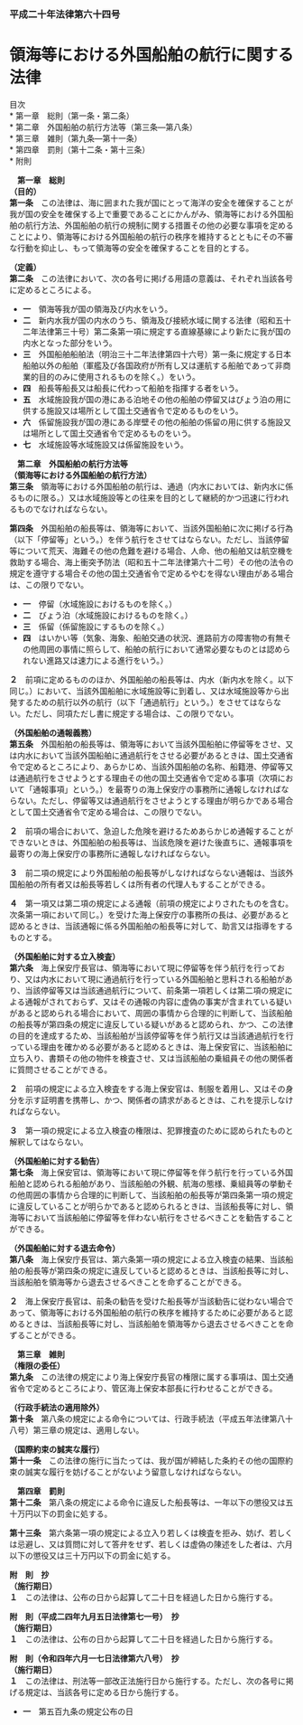 ### 平成二十年法律第六十四号  
# 領海等における外国船舶の航行に関する法律  
  
目次  
	* 第一章　総則（第一条・第二条）  
	* 第二章　外国船舶の航行方法等（第三条―第八条）  
	* 第三章　雑則（第九条―第十一条）  
	* 第四章　罰則（第十二条・第十三条）  
	* 附則  
  
&emsp;**第一章　総則**  
**（目的）**  
**第一条**　この法律は、海に囲まれた我が国にとって海洋の安全を確保することが我が国の安全を確保する上で重要であることにかんがみ、領海等における外国船舶の航行方法、外国船舶の航行の規制に関する措置その他の必要な事項を定めることにより、領海等における外国船舶の航行の秩序を維持するとともにその不審な行動を抑止し、もって領海等の安全を確保することを目的とする。  
  
**（定義）**  
**第二条**　この法律において、次の各号に掲げる用語の意義は、それぞれ当該各号に定めるところによる。  
* **一**　領海等我が国の領海及び内水をいう。  
* **二**　新内水我が国の内水のうち、領海及び接続水域に関する法律（昭和五十二年法律第三十号）第二条第一項に規定する直線基線により新たに我が国の内水となった部分をいう。  
* **三**　外国船舶船舶法（明治三十二年法律第四十六号）第一条に規定する日本船舶以外の船舶（軍艦及び各国政府が所有し又は運航する船舶であって非商業的目的のみに使用されるものを除く。）をいう。  
* **四**　船長等船長又は船長に代わって船舶を指揮する者をいう。  
* **五**　水域施設我が国の港にある泊地その他の船舶の停留又はびょう泊の用に供する施設又は場所として国土交通省令で定めるものをいう。  
* **六**　係留施設我が国の港にある岸壁その他の船舶の係留の用に供する施設又は場所として国土交通省令で定めるものをいう。  
* **七**　水域施設等水域施設又は係留施設をいう。  
  
&emsp;**第二章　外国船舶の航行方法等**  
**（領海等における外国船舶の航行方法）**  
**第三条**　領海等における外国船舶の航行は、通過（内水においては、新内水に係るものに限る。）又は水域施設等との往来を目的として継続的かつ迅速に行われるものでなければならない。  
  
**第四条**　外国船舶の船長等は、領海等において、当該外国船舶に次に掲げる行為（以下「停留等」という。）を伴う航行をさせてはならない。ただし、当該停留等について荒天、海難その他の危難を避ける場合、人命、他の船舶又は航空機を救助する場合、海上衝突予防法（昭和五十二年法律第六十二号）その他の法令の規定を遵守する場合その他の国土交通省令で定めるやむを得ない理由がある場合は、この限りでない。  
* **一**　停留（水域施設におけるものを除く。）  
* **二**　びょう泊（水域施設におけるものを除く。）  
* **三**　係留（係留施設にするものを除く。）  
* **四**　はいかい等（気象、海象、船舶交通の状況、進路前方の障害物の有無その他周囲の事情に照らして、船舶の航行において通常必要なものとは認められない進路又は速力による進行をいう。）  
  
**２**　前項に定めるもののほか、外国船舶の船長等は、内水（新内水を除く。以下同じ。）において、当該外国船舶に水域施設等に到着し、又は水域施設等から出発するための航行以外の航行（以下「通過航行」という。）をさせてはならない。ただし、同項ただし書に規定する場合は、この限りでない。  
  
**（外国船舶の通報義務）**  
**第五条**　外国船舶の船長等は、領海等において当該外国船舶に停留等をさせ、又は内水において当該外国船舶に通過航行をさせる必要があるときは、国土交通省令で定めるところにより、あらかじめ、当該外国船舶の名称、船籍港、停留等又は通過航行をさせようとする理由その他の国土交通省令で定める事項（次項において「通報事項」という。）を最寄りの海上保安庁の事務所に通報しなければならない。ただし、停留等又は通過航行をさせようとする理由が明らかである場合として国土交通省令で定める場合は、この限りでない。  
  
**２**　前項の場合において、急迫した危険を避けるためあらかじめ通報することができないときは、外国船舶の船長等は、当該危険を避けた後直ちに、通報事項を最寄りの海上保安庁の事務所に通報しなければならない。  
  
**３**　前二項の規定により外国船舶の船長等がしなければならない通報は、当該外国船舶の所有者又は船長等若しくは所有者の代理人もすることができる。  
  
**４**　第一項又は第二項の規定による通報（前項の規定によりされたものを含む。次条第一項において同じ。）を受けた海上保安庁の事務所の長は、必要があると認めるときは、当該通報に係る外国船舶の船長等に対して、助言又は指導をするものとする。  
  
**（外国船舶に対する立入検査）**  
**第六条**　海上保安庁長官は、領海等において現に停留等を伴う航行を行っており、又は内水において現に通過航行を行っている外国船舶と思料される船舶があり、当該停留等又は当該通過航行について、前条第一項若しくは第二項の規定による通報がされておらず、又はその通報の内容に虚偽の事実が含まれている疑いがあると認められる場合において、周囲の事情から合理的に判断して、当該船舶の船長等が第四条の規定に違反している疑いがあると認められ、かつ、この法律の目的を達成するため、当該船舶が当該停留等を伴う航行又は当該通過航行を行っている理由を確かめる必要があると認めるときは、海上保安官に、当該船舶に立ち入り、書類その他の物件を検査させ、又は当該船舶の乗組員その他の関係者に質問させることができる。  
  
**２**　前項の規定による立入検査をする海上保安官は、制服を着用し、又はその身分を示す証明書を携帯し、かつ、関係者の請求があるときは、これを提示しなければならない。  
  
**３**　第一項の規定による立入検査の権限は、犯罪捜査のために認められたものと解釈してはならない。  
  
**（外国船舶に対する勧告）**  
**第七条**　海上保安官は、領海等において現に停留等を伴う航行を行っている外国船舶と認められる船舶があり、当該船舶の外観、航海の態様、乗組員等の挙動その他周囲の事情から合理的に判断して、当該船舶の船長等が第四条第一項の規定に違反していることが明らかであると認められるときは、当該船長等に対し、領海等において当該船舶に停留等を伴わない航行をさせるべきことを勧告することができる。  
  
**（外国船舶に対する退去命令）**  
**第八条**　海上保安庁長官は、第六条第一項の規定による立入検査の結果、当該船舶の船長等が第四条の規定に違反していると認めるときは、当該船長等に対し、当該船舶を領海等から退去させるべきことを命ずることができる。  
  
**２**　海上保安庁長官は、前条の勧告を受けた船長等が当該勧告に従わない場合であって、領海等における外国船舶の航行の秩序を維持するために必要があると認めるときは、当該船長等に対し、当該船舶を領海等から退去させるべきことを命ずることができる。  
  
&emsp;**第三章　雑則**  
**（権限の委任）**  
**第九条**　この法律の規定により海上保安庁長官の権限に属する事項は、国土交通省令で定めるところにより、管区海上保安本部長に行わせることができる。  
  
**（行政手続法の適用除外）**  
**第十条**　第八条の規定による命令については、行政手続法（平成五年法律第八十八号）第三章の規定は、適用しない。  
  
**（国際約束の誠実な履行）**  
**第十一条**　この法律の施行に当たっては、我が国が締結した条約その他の国際約束の誠実な履行を妨げることがないよう留意しなければならない。  
  
&emsp;**第四章　罰則**  
**第十二条**　第八条の規定による命令に違反した船長等は、一年以下の懲役又は五十万円以下の罰金に処する。  
  
**第十三条**　第六条第一項の規定による立入り若しくは検査を拒み、妨げ、若しくは忌避し、又は質問に対して答弁をせず、若しくは虚偽の陳述をした者は、六月以下の懲役又は三十万円以下の罰金に処する。  
  
**附　則　抄**  
**（施行期日）**  
**１**　この法律は、公布の日から起算して二十日を経過した日から施行する。  
  
**附　則（平成二四年九月五日法律第七一号）　抄**  
**（施行期日）**  
**１**　この法律は、公布の日から起算して二十日を経過した日から施行する。  
  
**附　則（令和四年六月一七日法律第六八号）　抄**  
**（施行期日）**  
**１**　この法律は、刑法等一部改正法施行日から施行する。ただし、次の各号に掲げる規定は、当該各号に定める日から施行する。  
* **一**　第五百九条の規定公布の日  
  
